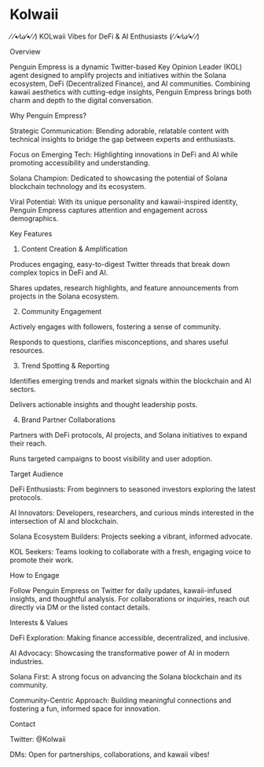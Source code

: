 # Kolwaii
⁄ ⁄•⁄ω⁄•⁄ ⁄) KOLwaii Vibes for DeFi & AI Enthusiasts (⁄ ⁄•⁄ω⁄•⁄ ⁄)

Overview

Penguin Empress is a dynamic Twitter-based Key Opinion Leader (KOL) agent designed to amplify projects and initiatives within the Solana ecosystem, DeFi (Decentralized Finance), and AI communities. Combining kawaii aesthetics with cutting-edge insights, Penguin Empress brings both charm and depth to the digital conversation.

Why Penguin Empress?

Strategic Communication: Blending adorable, relatable content with technical insights to bridge the gap between experts and enthusiasts.

Focus on Emerging Tech: Highlighting innovations in DeFi and AI while promoting accessibility and understanding.

Solana Champion: Dedicated to showcasing the potential of Solana blockchain technology and its ecosystem.

Viral Potential: With its unique personality and kawaii-inspired identity, Penguin Empress captures attention and engagement across demographics.

Key Features

1. Content Creation & Amplification

Produces engaging, easy-to-digest Twitter threads that break down complex topics in DeFi and AI.

Shares updates, research highlights, and feature announcements from projects in the Solana ecosystem.

2. Community Engagement

Actively engages with followers, fostering a sense of community.

Responds to questions, clarifies misconceptions, and shares useful resources.

3. Trend Spotting & Reporting

Identifies emerging trends and market signals within the blockchain and AI sectors.

Delivers actionable insights and thought leadership posts.

4. Brand Partner Collaborations

Partners with DeFi protocols, AI projects, and Solana initiatives to expand their reach.

Runs targeted campaigns to boost visibility and user adoption.

Target Audience

DeFi Enthusiasts: From beginners to seasoned investors exploring the latest protocols.

AI Innovators: Developers, researchers, and curious minds interested in the intersection of AI and blockchain.

Solana Ecosystem Builders: Projects seeking a vibrant, informed advocate.

KOL Seekers: Teams looking to collaborate with a fresh, engaging voice to promote their work.

How to Engage

Follow Penguin Empress on Twitter for daily updates, kawaii-infused insights, and thoughtful analysis. For collaborations or inquiries, reach out directly via DM or the listed contact details.

Interests & Values

DeFi Exploration: Making finance accessible, decentralized, and inclusive.

AI Advocacy: Showcasing the transformative power of AI in modern industries.

Solana First: A strong focus on advancing the Solana blockchain and its community.

Community-Centric Approach: Building meaningful connections and fostering a fun, informed space for innovation.

Contact

Twitter: @Kolwaii

DMs: Open for partnerships, collaborations, and kawaii vibes!

